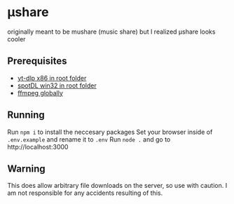 # μshare
originally meant to be mushare (music share) but I realized μshare looks cooler

## Prerequisites
* [yt-dlp x86 in root folder](https://github.com/yt-dlp/yt-dlp/releases)
* [spotDL win32 in root folder](https://github.com/spotDL/spotify-downloader/releases)
* [ffmpeg globally](https://ffmpeg.org/download.html)

## Running
Run ```npm i``` to install the neccesary packages
Set your browser inside of ```.env.example``` and rename it to ```.env```
Run ```node .``` and go to http://localhost:3000

## Warning
This does allow arbitrary file downloads on the server, so use with caution. I am not responsible for any accidents resulting of this.
